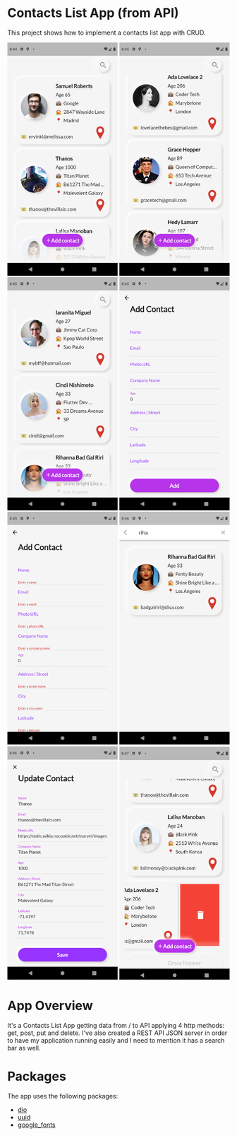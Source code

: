 
# Contacts List App (from API)
This project shows how to implement a contacts list app with CRUD.

<p float="left">
  <img src="web/icons/cont_1.png" width="250" />
   <img src="web/icons/cont_2.png" width="250" />
  <img src="web/icons/cont_3.png" width="250" />
  <img src="web/icons/cont_4.png" width="250" />
  <img src="web/icons/cont_5.png" width="250" />
  <img src="web/icons/cont_6.png" width="250" />
  <img src="web/icons/cont_7.png" width="250" />
  <img src="web/icons/cont_8.png" width="250" />

# App Overview
  
It's a Contacts List App getting data from / to API 
applying 4 http methods: get, post, put and delete.
I've also created a REST API JSON server in order to have my application running easily and I need
to mention it has a search bar as well.

# Packages

The app uses the following packages:
 
 - [dio](https://pub.dev/packages/dio)
 - [uuid](https://pub.dev/packages/uuid)
 - [google_fonts](https://pub.dev/packages/google_fonts)

  
